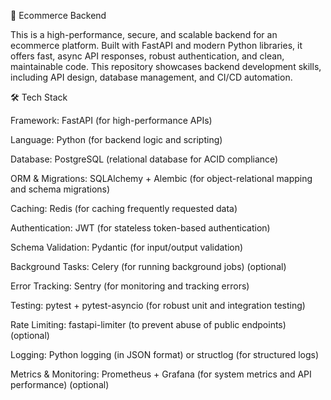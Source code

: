 🚀 Ecommerce Backend

This is a high-performance, secure, and scalable backend for an ecommerce platform. Built with FastAPI and modern Python libraries, it offers fast, async API responses, robust authentication, and clean, maintainable code. This repository showcases backend development skills, including API design, database management, and CI/CD automation.

🛠️ Tech Stack

Framework: FastAPI (for high-performance APIs)

Language: Python (for backend logic and scripting)

Database: PostgreSQL (relational database for ACID compliance)

ORM & Migrations: SQLAlchemy + Alembic (for object-relational mapping and schema migrations)

Caching: Redis (for caching frequently requested data)

Authentication: JWT (for stateless token-based authentication)

Schema Validation: Pydantic (for input/output validation)

Background Tasks: Celery (for running background jobs) (optional)

Error Tracking: Sentry (for monitoring and tracking errors)

Testing: pytest + pytest-asyncio (for robust unit and integration testing)

Rate Limiting: fastapi-limiter (to prevent abuse of public endpoints) (optional)

Logging: Python logging (in JSON format) or structlog (for structured logs)

Metrics & Monitoring: Prometheus + Grafana (for system metrics and API performance) (optional)
